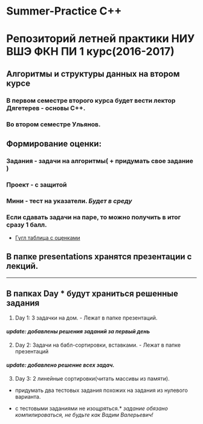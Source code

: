 # Summer-Practice C++
# Репозиторий летней практики НИУ ВШЭ ФКН ПИ 1 курс(2016-2017)
## Алгоритмы и структуры данных на втором курсе
### В первом семестре второго курса будет вести лектор Дягетерев - основы C++.
### Во втором семестре Ульянов.


## Формирование оценки:
### Задания - задачи на алгоритмы( + придумать свое задание )
### Проект - с защитой
### Мини - тест на указатели. *Будет в среду*
### Если сдавать задачи на паре, то можно получить в итог сразу 1 балл.

* [Гугл таблица с оценками](https://docs.google.com/spreadsheets/d/1ctGx1DeqfFOcfBjvSwcZLXQKSHysuzkeSsoDleDM8-A/edit?usp=sharing)

## В папке presentations хранятся презентации с лекций.
________________________________________
## В папках Day * будут храниться решенные задания

1. Day 1:
3 задачки на дом. - Лежат в папке презентаций.
#### *update: добавлены решения заданий за первый день*
2. Day 2:
Задачи на бабл-сортировки, вставками. - Лежат в папке презентаций
#### *update: добавлено решение всех задач.*
3. Day 3:
2 линейные сортировки(читать массивы из памяти).
+ придумать два тестовых задания похожих на задания из нулевого варианта.
* с тестовыми заданиями не изощряться.*
*задание обязано компилироваться, не будьте как Вадим Валерьевич!*